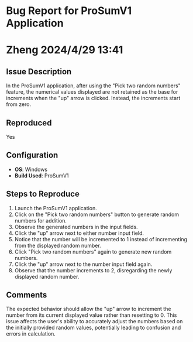# Bug Report for ProSumV1 Application 
# Zheng 2024/4/29 13:41

## Issue Description
In the ProSumV1 application, after using the "Pick two random numbers" feature, the numerical values displayed are not retained as the base for increments when the "up" arrow is clicked. Instead, the increments start from zero.

## Reproduced
Yes

## Configuration
- **OS**: Windows
- **Build Used**: ProSumV1

## Steps to Reproduce
1. Launch the ProSumV1 application.
2. Click on the "Pick two random numbers" button to generate random numbers for addition.
3. Observe the generated numbers in the input fields.
4. Click the "up" arrow next to either number input field.
5. Notice that the number will be incremented to 1 instead of incrementing from the displayed random number.
6. Click "Pick two random numbers" again to generate new random numbers.
7. Click the "up" arrow next to the number input field again.
8. Observe that the number increments to 2, disregarding the newly displayed random number.

## Comments
The expected behavior should allow the "up" arrow to increment the number from its current displayed value rather than resetting to 0. This issue affects the user's ability to accurately adjust the numbers based on the initially provided random values, potentially leading to confusion and errors in calculation.
